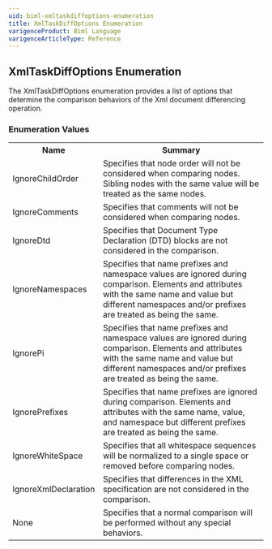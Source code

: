 ```yaml
---
uid: biml-xmltaskdiffoptions-enumeration
title: XmlTaskDiffOptions Enumeration
varigenceProduct: Biml Language
varigenceArticleType: Reference
---
```


## XmlTaskDiffOptions Enumeration<div class="LanguageSummary"><div class ="SummaryItem">The XmlTaskDiffOptions enumeration provides a list of options that determine the comparison behaviors of the Xml document differencing operation.</div></div><div class="EnumValueGroup">### Enumeration Values<table id="EnumValue" class="MemberList"><tbody><tr><th class="MemberNameColumnHeader">Name</th><th class="MemberSummaryColumnHeader">Summary</th></tr><tr class="cd0"><td class="MemberName">IgnoreChildOrder</td><td class="MemberSummary"><div class ="SummaryItem">Specifies that node order will not be considered when comparing nodes.  Sibling nodes with the same value will be treated as the same nodes.</div> </td></tr><tr class="cd1"><td class="MemberName">IgnoreComments</td><td class="MemberSummary"><div class ="SummaryItem">Specifies that comments will not be considered when comparing nodes.</div> </td></tr><tr class="cd0"><td class="MemberName">IgnoreDtd</td><td class="MemberSummary"><div class ="SummaryItem">Specifies that Document Type Declaration (DTD) blocks are not considered in the comparison.</div> </td></tr><tr class="cd1"><td class="MemberName">IgnoreNamespaces</td><td class="MemberSummary"><div class ="SummaryItem">Specifies that name prefixes and namespace values are ignored during comparison.  Elements and attributes with the same name and value but different namespaces and/or prefixes are treated as being the same.</div> </td></tr><tr class="cd0"><td class="MemberName">IgnorePi</td><td class="MemberSummary"><div class ="SummaryItem">Specifies that name prefixes and namespace values are ignored during comparison.  Elements and attributes with the same name and value but different namespaces and/or prefixes are treated as being the same.</div> </td></tr><tr class="cd1"><td class="MemberName">IgnorePrefixes</td><td class="MemberSummary"><div class ="SummaryItem">Specifies that name prefixes are ignored during comparison.  Elements and attributes with the same name, value, and namespace but different prefixes are treated as being the same.</div> </td></tr><tr class="cd0"><td class="MemberName">IgnoreWhiteSpace</td><td class="MemberSummary"><div class ="SummaryItem">Specifies that all whitespace sequences will be normalized to a single space or removed before comparing nodes.</div> </td></tr><tr class="cd1"><td class="MemberName">IgnoreXmlDeclaration</td><td class="MemberSummary"><div class ="SummaryItem">Specifies that differences in the XML specification are not considered in the comparison.</div> </td></tr><tr class="cd0"><td class="MemberName">None</td><td class="MemberSummary"><div class ="SummaryItem">Specifies that a normal comparison will be performed without any special behaviors.</div> </td></tr></tbody></table></div>